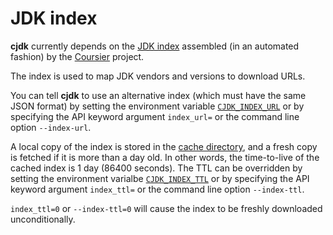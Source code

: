 # JDK index

<!--
This file is part of cjdk.
Copyright 2022, Board of Regents of the University of Wisconsin System
SPDX-License-Identifier: MIT
--->

**cjdk** currently depends on the [JDK
index](https://github.com/coursier/jvm-index) assembled (in an automated
fashion) by the [Coursier](https://get-coursier.io/) project.

The index is used to map JDK vendors and versions to download URLs.

You can tell **cjdk** to use an alternative index (which must have the same
JSON format) by setting the environment variable
[`CJDK_INDEX_URL`](environ-cjdk-index-url) or by specifying the API keyword
argument `index_url=` or the command line option `--index-url`.

A local copy of the index is stored in the [cache directory](./cachedir.md),
and a fresh copy is fetched if it is more than a day old. In other words, the
time-to-live of the cached index is 1 day (86400 seconds). The TTL can be
overridden by setting the environment varialbe
[`CJDK_INDEX_TTL`](environ-cjdk-index-ttl) or by specifying the API keyword
argument `index_ttl=` or the command line option `--index-ttl`.

`index_ttl=0` or `--index-ttl=0` will cause the index to be freshly downloaded
unconditionally.
